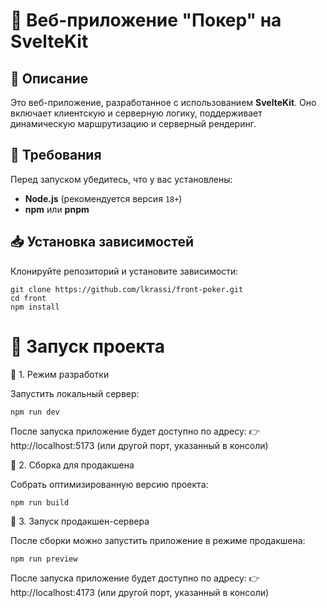 # 🚀 Веб-приложение "Покер" на SvelteKit  

## 📖 Описание  
Это веб-приложение, разработанное с использованием **SvelteKit**. Оно включает клиентскую и серверную логику, поддерживает динамическую маршрутизацию и серверный рендеринг.  

## 🔧 Требования  
Перед запуском убедитесь, что у вас установлены:  
- **Node.js** (рекомендуется версия `18+`)  
- **npm** или **pnpm**  

## 📥 Установка зависимостей  
Клонируйте репозиторий и установите зависимости:  

```
git clone https://github.com/lkrassi/front-poker.git
cd front  
npm install
```

# 🏃 Запуск проекта

🔹 1. Режим разработки

Запустить локальный сервер:

```
npm run dev
```

После запуска приложение будет доступно по адресу:
👉 http://localhost:5173 (или другой порт, указанный в консоли)

🔹 2. Сборка для продакшена

Собрать оптимизированную версию проекта:

```
npm run build
```

🔹 3. Запуск продакшен-сервера

После сборки можно запустить приложение в режиме продакшена:

```
npm run preview
```

После запуска приложение будет доступно по адресу:
👉 http://localhost:4173 (или другой порт, указанный в консоли)
